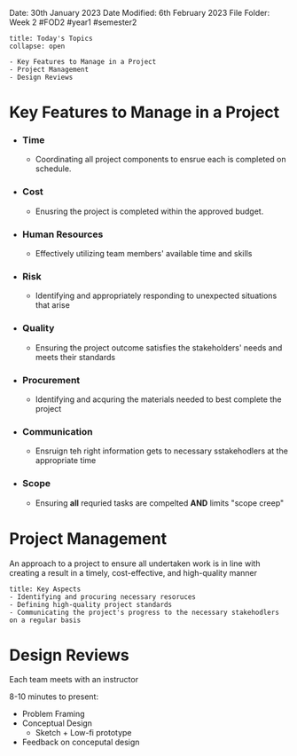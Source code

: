 Date: 30th January 2023
Date Modified: 6th February 2023
File Folder: Week 2
#FOD2  #year1 #semester2

```ad-abstract
title: Today's Topics
collapse: open

- Key Features to Manage in a Project
- Project Management
- Design Reviews

```

# Key Features to Manage in a Project

- ### Time
	- Coordinating all project components to ensrue each is completed on schedule.
- ### Cost
	- Enusring the project is completed within the approved budget.
- ### Human Resources
	- Effectively utilizing team members' available time and skills
- ### Risk
	- Identifying and appropriately responding to unexpected situations that arise
- ### Quality
	- Ensuring the project outcome satisfies the stakeholders' needs and meets their standards
- ### Procurement
	- Identifying and acquring the materials needed to best complete the project
- ### Communication
	- Ensruign teh right information gets to necessary sstakehodlers at the appropriate time
- ### Scope
	- Ensuring **all** requried tasks are compelted **AND** limits "scope creep"

# Project Management

An approach to a project to ensure all undertaken work is in line with creating a result in a timely, cost-effective, and high-quality manner

```ad-example
title: Key Aspects
- Identifying and procuring necessary resoruces
- Defining high-quality project standards
- Communicating the project's progress to the necessary stakehodlers on a regular basis
```

# Design Reviews

Each team meets with an instructor

8-10 minutes to present:
- Problem Framing
- Conceptual Design 
	- Sketch + Low-fi prototype
- Feedback on conceputal design



